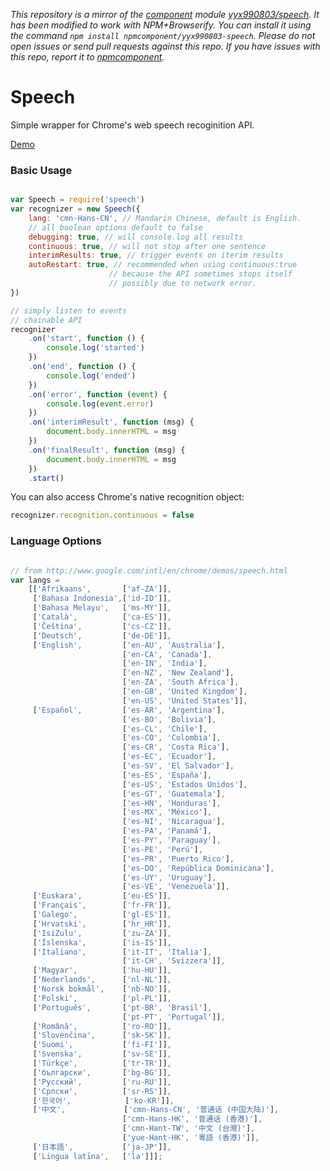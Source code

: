*This repository is a mirror of the [component](http://component.io) module [yyx990803/speech](http://github.com/yyx990803/speech). It has been modified to work with NPM+Browserify. You can install it using the command `npm install npmcomponent/yyx990803-speech`. Please do not open issues or send pull requests against this repo. If you have issues with this repo, report it to [npmcomponent](https://github.com/airportyh/npmcomponent).*
# Speech

Simple wrapper for Chrome's web speech recoginition API.

<a href="http://sketch.evanyou.me/speech/" target="_blank">Demo</a>

### Basic Usage

``` js

var Speech = require('speech')
var recognizer = new Speech({
    lang: 'cmn-Hans-CN', // Mandarin Chinese, default is English.
    // all boolean options default to false
    debugging: true, // will console.log all results
    continuous: true, // will not stop after one sentence
    interimResults: true, // trigger events on iterim results
    autoRestart: true, // recommended when using continuous:true
                      // because the API sometimes stops itself
                      // possibly due to network error.
})

// simply listen to events
// chainable API
recognizer
    .on('start', function () {
        console.log('started')
    })
    .on('end', function () {
        console.log('ended')
    })
    .on('error', function (event) {
        console.log(event.error)
    })
    .on('interimResult', function (msg) {
        document.body.innerHTML = msg
    })
    .on('finalResult', function (msg) {
        document.body.innerHTML = msg
    })
    .start()

```

You can also access Chrome's native recognition object:

``` js
recognizer.recognition.continuous = false
```

### Language Options

``` js

// from http://www.google.com/intl/en/chrome/demos/speech.html
var langs =
    [['Afrikaans',       ['af-ZA']],
     ['Bahasa Indonesia',['id-ID']],
     ['Bahasa Melayu',   ['ms-MY']],
     ['Català',          ['ca-ES']],
     ['Čeština',         ['cs-CZ']],
     ['Deutsch',         ['de-DE']],
     ['English',         ['en-AU', 'Australia'],
                         ['en-CA', 'Canada'],
                         ['en-IN', 'India'],
                         ['en-NZ', 'New Zealand'],
                         ['en-ZA', 'South Africa'],
                         ['en-GB', 'United Kingdom'],
                         ['en-US', 'United States']],
     ['Español',         ['es-AR', 'Argentina'],
                         ['es-BO', 'Bolivia'],
                         ['es-CL', 'Chile'],
                         ['es-CO', 'Colombia'],
                         ['es-CR', 'Costa Rica'],
                         ['es-EC', 'Ecuador'],
                         ['es-SV', 'El Salvador'],
                         ['es-ES', 'España'],
                         ['es-US', 'Estados Unidos'],
                         ['es-GT', 'Guatemala'],
                         ['es-HN', 'Honduras'],
                         ['es-MX', 'México'],
                         ['es-NI', 'Nicaragua'],
                         ['es-PA', 'Panamá'],
                         ['es-PY', 'Paraguay'],
                         ['es-PE', 'Perú'],
                         ['es-PR', 'Puerto Rico'],
                         ['es-DO', 'República Dominicana'],
                         ['es-UY', 'Uruguay'],
                         ['es-VE', 'Venezuela']],
     ['Euskara',         ['eu-ES']],
     ['Français',        ['fr-FR']],
     ['Galego',          ['gl-ES']],
     ['Hrvatski',        ['hr_HR']],
     ['IsiZulu',         ['zu-ZA']],
     ['Íslenska',        ['is-IS']],
     ['Italiano',        ['it-IT', 'Italia'],
                         ['it-CH', 'Svizzera']],
     ['Magyar',          ['hu-HU']],
     ['Nederlands',      ['nl-NL']],
     ['Norsk bokmål',    ['nb-NO']],
     ['Polski',          ['pl-PL']],
     ['Português',       ['pt-BR', 'Brasil'],
                         ['pt-PT', 'Portugal']],
     ['Română',          ['ro-RO']],
     ['Slovenčina',      ['sk-SK']],
     ['Suomi',           ['fi-FI']],
     ['Svenska',         ['sv-SE']],
     ['Türkçe',          ['tr-TR']],
     ['български',       ['bg-BG']],
     ['Pусский',         ['ru-RU']],
     ['Српски',          ['sr-RS']],
     ['한국어',            ['ko-KR']],
     ['中文',             ['cmn-Hans-CN', '普通话 (中国大陆)'],
                         ['cmn-Hans-HK', '普通话 (香港)'],
                         ['cmn-Hant-TW', '中文 (台灣)'],
                         ['yue-Hant-HK', '粵語 (香港)']],
     ['日本語',           ['ja-JP']],
     ['Lingua latīna',   ['la']]];

 ```